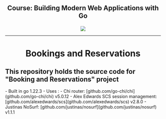 ## <div>  <p align="center"> Course: Building Modern Web Applications with Go </p>  </div>

<div align="center"> 
  <a href="https://skillicons.dev">
    <img src="https://skillicons.dev/icons?i=go,postgres,html,css,js" />
  </a>
</div>

___

<div align="center"> 
  <h1>Bookings and Reservations</h1>
</div>

<div>
  <h2> This repository holds the source code for "Booking and Reservations" project</h2>
</div>

<div>
  - Built in go 1.22.3
  - Uses :
    - Chi router: [github.com/go-chi/chi](github.com/go-chi/chi) v5.0.12
    - Alex Edwards SCS session management: [github.com/alexedwards/scs](github.com/alexedwards/scs) v2.8.0
    - Justinas NoSurf: [github.com/justinas/nosurf](github.com/justinas/nosurf) v1.1.1
</div>